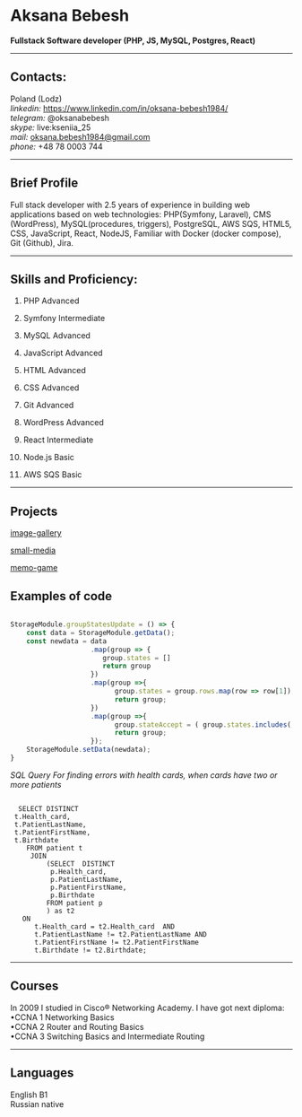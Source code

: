 # Aksana Bebesh

**Fullstack Software developer (PHP, JS, MySQL, Postgres, React)**

<hr />

## Contacts:

 Poland (Lodz) <br>
*linkedin:* <a href="https://www.linkedin.com/in/oksana-bebesh1984/">https://www.linkedin.com/in/oksana-bebesh1984/</a><br>
*telegram:* @oksanabebesh <br>
*skype:* live:kseniia_25<br>
*mail:* <a href="mailto:oksana.bebesh1984@gmail.com">oksana.bebesh1984@gmail.com</a><br>
*phone:* +48 78 0003 744<br>

<hr />

## Brief Profile
<p>Full stack developer with 2.5 years of experience in building web applications based on web technologies: PHP(Symfony, Laravel), CMS (WordPress), MySQL(procedures, triggers), PostgreSQL,
AWS SQS, HTML5, CSS, JavaScript, React, NodeJS, Familiar with Docker (docker compose), Git (Github), Jira.</p>

<hr />

## Skills and Proficiency:


1) PHP Advanced
   
2) Symfony Intermediate
 
3) MySQL Advanced
 
4) JavaScript Advanced
 
5) HTML Advanced
 
6) CSS Advanced
 
7) Git Advanced
 
8) WordPress Advanced
 
9) React Intermediate
 
10) Node.js Basic
 
11) AWS SQS Basic 

<hr />

## Projects

<a href="https://rolling-scopes-school.github.io/oksanabebesh-JSFEPRESCHOOL2023Q2/js-30-image-gallery/">image-gallery</a>

<a href="https://rolling-scopes-school.github.io/oksanabebesh-JSFEPRESCHOOL2023Q2/js30-media/">small-media</a>

<a href="https://rolling-scopes-school.github.io/oksanabebesh-JSFEPRESCHOOL2023Q2/js30-memo-game/">memo-game</a>

## Examples of code  
```JavaScript

StorageModule.groupStatesUpdate = () => {  
    const data = StorageModule.getData();
    const newdata = data
                    .map(group => {
                       group.states = []
                       return group
                    })
                    .map(group =>{                          
                          group.states = group.rows.map(row => row[1]);                          
                          return group;
                    })
                    .map(group =>{
                          group.stateAccept = ( group.states.includes('принят') ) ? 'Accept' : ''
                          return group;
                    });
    StorageModule.setData(newdata);
}
```

*SQL Query For finding errors with health cards, when cards have two or more patients*<br/>
<pre><code>
  SELECT DISTINCT 
 t.Health_card,
 t.PatientLastName,
 t.PatientFirstName,
 t.Birthdate  
    FROM patient t
     JOIN
         (SELECT  DISTINCT 
          p.Health_card,
          p.PatientLastName,
          p.PatientFirstName,
          p.Birthdate
         FROM patient p 
         ) as t2
   ON 
      t.Health_card = t2.Health_card  AND
      t.PatientLastName != t2.PatientLastName AND
      t.PatientFirstName != t2.PatientFirstName
      t.Birthdate != t2.Birthdate;
</code></pre>

<hr />

## Courses
In 2009 I studied in Cisco® Networking Academy. I have got next diploma: <br>
•CCNA 1 Networking Basics <br>
•CCNA 2 Router and Routing Basics <br>
•CCNA 3 Switching Basics and Intermediate Routing <br>


<hr />

## Languages <br/>
English B1 <br/>
Russian native <br/>
